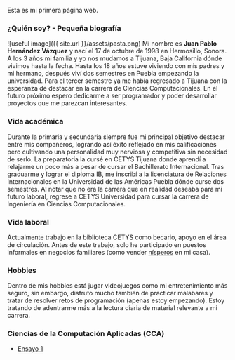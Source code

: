 
Esta es mi primera página web.

### ¿Quién soy? - Pequeña biografía
![useful image]({{ site.url }}/assets/pasta.png)
Mi nombre es **Juan Pablo Hernández Vázquez** y nací el 17 de octubre de 1998 en Hermosillo, Sonora. A los 3 años mi familia y yo nos mudamos a Tijuana, Baja California dónde vivimos hasta la fecha. Hasta los 18 años estuve viviendo con mis padres y mi hermano, después viví dos semestres en Puebla empezando la universidad. Para el tercer semestre ya me había regresado a Tijuana con la esperanza de destacar en la carrera de Ciencias Computacionales. En el futuro próximo espero dedicarme a ser programador y poder desarrollar proyectos que me parezcan interesantes. 

### Vida académica
Durante la primaria y secundaria siempre fue mi principal objetivo destacar entre mis compañeros, logrando así éxito reflejado en mis calificaciones pero cultivando una personalidad muy nerviosa y competitiva sin necesidad de serlo. La preparatoria la cursé en CETYS Tijuana donde aprendí a relajarme un poco más a pesar de cursar el Bachillerato Internacional. Tras graduarme y lograr el diploma IB, me inscribí a la licenciatura de Relaciones Internacionales en la Universidad de las Américas Puebla dónde curse dos semestres. Al notar que no era la carrera que en realidad deseaba para mi futuro laboral, regrese a CETYS Universidad para cursar la carrera de Ingeniería en Ciencias Computacionales.

### Vida laboral
Actualmente trabajo en la biblioteca CETYS como becario, apoyo en el área de circulación. Antes de este trabajo, solo he participado en puestos informales en negocios familiares (como vender [nísperos](https://es.wikipedia.org/wiki/Eriobotrya_japonica) en mi casa).

### Hobbies
Dentro de mis hobbies está jugar videojuegos como mi entretenimiento más seguro, sin embargo, disfruto mucho también de practicar malabares y tratar de resolver retos de programación (apenas estoy empezando). Estoy tratando de adentrarme más a la lectura diaria de material relevante a mi carrera.

### Ciencias de la Computación Aplicadas (CCA)
- [Ensayo 1](https://docs.google.com/document/d/1uPTwcGMC48-MD9gbLqAVhqzgAzcKstX6ROAClG6_Vys/edit?usp=sharing)
